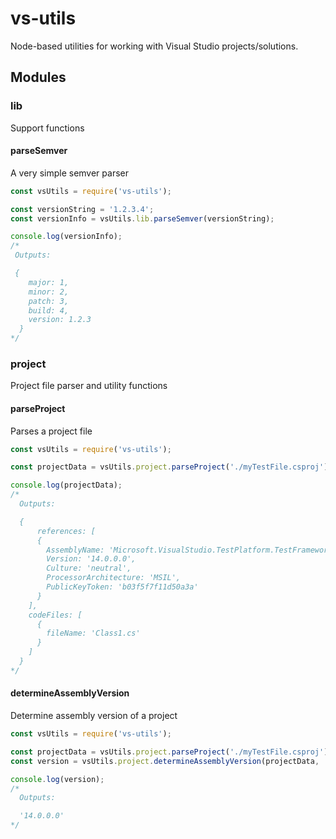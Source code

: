 # vs-utils

Node-based utilities for working with Visual Studio projects/solutions.

## Modules

### lib
Support functions

#### parseSemver
A very simple semver parser

```js
const vsUtils = require('vs-utils');

const versionString = '1.2.3.4';
const versionInfo = vsUtils.lib.parseSemver(versionString);

console.log(versionInfo);
/*
 Outputs:

 {
    major: 1,
    minor: 2,
    patch: 3,
    build: 4,
    version: 1.2.3
  }
*/
```

### project
Project file parser and utility functions

#### parseProject
Parses a project file

```js
const vsUtils = require('vs-utils');

const projectData = vsUtils.project.parseProject('./myTestFile.csproj');

console.log(projectData);
/*
  Outputs:

  {
 	  references: [
      {
        AssemblyName: 'Microsoft.VisualStudio.TestPlatform.TestFramework',
        Version: '14.0.0.0',
        Culture: 'neutral',
        ProcessorArchitecture: 'MSIL',
        PublicKeyToken: 'b03f5f7f11d50a3a'
      }
  	],
    codeFiles: [
      {
        fileName: 'Class1.cs'
      }
    ]
  }
*/
``` 

#### determineAssemblyVersion
Determine assembly version of a project

```js
const vsUtils = require('vs-utils');

const projectData = vsUtils.project.parseProject('./myTestFile.csproj');
const version = vsUtils.project.determineAssemblyVersion(projectData, 'Microsoft.VisualStudio.TestPlatform.TestFramework');

console.log(version);
/*
  Outputs:

  '14.0.0.0'
*/
``` 